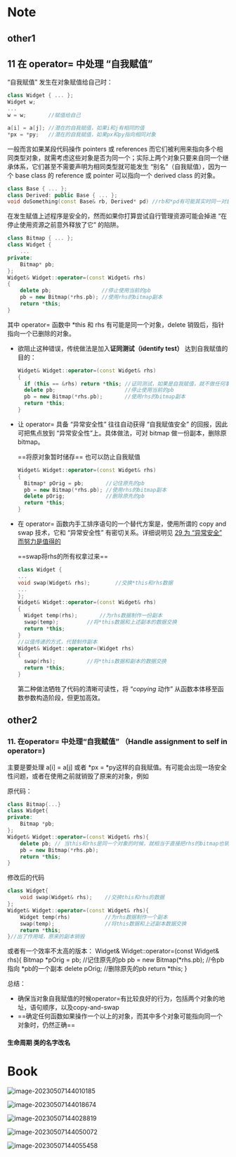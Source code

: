 # Note

## other1

## 11 在 operator= 中处理 “自我赋值”

“自我赋值” 发生在对象赋值给自己时：

```cpp
class Widget { ... };
Widget w;
...
w = w;       //赋值给自己

a[i] = a[j]; //潜在的自我赋值，如果i和j有相同的值
*px = *py;   //潜在的自我赋值，如果px和py指向相同对象
```

一般而言如果某段代码操作 pointers 或 references 而它们被利用来指向多个相同类型对象，就需考虑这些对象是否为同一个；实际上两个对象只要来自同一个继承体系，它们甚至不需要声明为相同类型就可能发生 “别名”（自我赋值），因为一个 base class 的 reference 或 pointer 可以指向一个 derived class 的对象。

```cpp
class Base { ... };
class Derived: public Base { ... };
void doSomething(const Base& rb, Derived* pd) //rb和*pd有可能其实时同一对象
```

在发生赋值上述程序是安全的，然而如果你打算尝试自行管理资源可能会掉进 “在停止使用资源之前意外释放了它” 的陷阱。

```cpp
class Bitmap { ... };
class Widget {
	...
private:
	Bitmap* pb;
};
Widget& Widget::operator=(const Widget& rhs)
{
	delete pb;                //停止使用当前的pb
	pb = new Bitmap(*rhs.pb); //使用rhs的bitmap副本
	return *this; 
}
```

其中 operator= 函数中 *this 和 rhs 有可能是同一个对象，delete 销毁后，指针指向一个已删除的对象。

- 欲阻止这种错误，传统做法是加入**证同测试（identify test）** 达到自我赋值的目的：

  ```cpp
  Widget& Widget::operator=(const Widget& rhs)
  {
  	if (this == &rhs) return *this; //证同测试，如果是自我赋值，就不做任何事
  	delete pb;                      //停止使用当前的pb
  	pb = new Bitmap(*rhs.pb);       //使用rhs的bitmap副本
  	return *this; 
  }
  ```

- 让 operator= 具备 “异常安全性” 往往自动获得 “自我赋值安全” 的回报，因此可把焦点放到 “异常安全性”上。具体做法，可对 bitmap 做一份副本，删除原 bitmap。

  

  ==将原对象暂时储存== 也可以防止自我赋值

  ```cpp
  Widget& Widget::operator=(const Widget& rhs)
  {
  	Bitmap* pOrig = pb;       //记住原先的pb
  	pb = new Bitmap(*rhs.pb); //使用rhs的bitmap副本
  	delete pOrig;             //删除原先的pb
  	return *this; 
  }
  ```

  

- 在 operator= 函数内手工排序语句的一个替代方案是，使用所谓的 copy and swap 技术，它和 “异常安全性” 有密切关系。详细说明见 [29 为 “异常安全” 而努力是值得的]()

  

  ==swap将rhs的所有权拿过来==

  ```cpp
  class Widget {
  ...
  void swap(Widget& rhs);        //交换*this和rhs数据
  ...
  };
  Widget& Widget::operator=(const Widget& rhs)
  {
  	Widget temp(rhs);       //为rhs数据制作一份副本
  	swap(temp);	        //将*this数据和上述副本的数据交换
  	return *this; 
  }
  //以值传递的方式，代替制作副本
  Widget& Widget::operator=(Widget rhs)
  {
  	swap(rhs);	        //将*this数据和副本的数据交换
  	return *this; 
  }
  ```

  第二种做法牺牲了代码的清晰可读性，将 “*copying* 动作” 从函数本体移至函数参数构造阶段，但更加高效。

## other2



### **11. 在operator= 中处理“自我赋值” （Handle assignment to self in operator=)**

主要是要处理 a[i] = a[j] 或者 *px = *py这样的自我赋值。有可能会出现一场安全性问题，或者在使用之前就销毁了原来的对象，例如

原代码：
    

```cpp
class Bitmap{...}
class Widget{
private:
    Bitmap *pb;
};
Widget& Widget::operator=(const Widget& rhs){
    delete pb; // 当this和rhs是同一个对象的时候，就相当于直接把rhs的bitmap也销毁掉了
    pb = new Bitmap(*rhs.pb);
    return *this;
}
```

修改后的代码

```cpp
class Widget{
    void swap(Widget& rhs);    //交换this和rhs的数据
};
Widget& Widget::operator=(const Widget& rhs){
    Widget temp(rhs)           //为rhs数据制作一个副本
    swap(temp);                //将this数据和上述副本数据交换
    return *this;
}//出了作用域，原来的副本销毁
```

或者有一个效率不太高的版本：
    Widget& Widget::operator=(const Widget& rhs){
        Bitmap *pOrig = pb;       //记住原先的pb
        pb = new Bitmap(*rhs.pb); //令pb指向 *pb的一个副本
        delete pOrig;            //删除原先的pb
        return *this;
    }

总结：

+ 确保当对象自我赋值的时候operator=有比较良好的行为，包括两个对象的地址，语句顺序，以及copy-and-swap
+ ==确定任何函数如果操作一个以上的对象，而其中多个对象可能指向同一个对象时，仍然正确==



#### 生命周期   类的名字改名



# Book

![image-20230507144010185](image/image-20230507144010185.png)



![image-20230507144018674](image/image-20230507144018674.png)



![image-20230507144028819](image/image-20230507144028819.png)



![image-20230507144050072](image/image-20230507144050072.png)

![image-20230507144055458](image/image-20230507144055458.png)